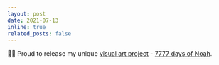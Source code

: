 ```yaml
---
layout: post
date: 2021-07-13
inline: true
related_posts: false
---
```


👨‍🎨 Proud to release my unique <a href="https://twitter.com/miyka_el/status/1278034094576844800">visual art project</a> - <a href="https://www.youtube.com/watch?v=DC1KHAxE7mo">7777 days of Noah</a>.
